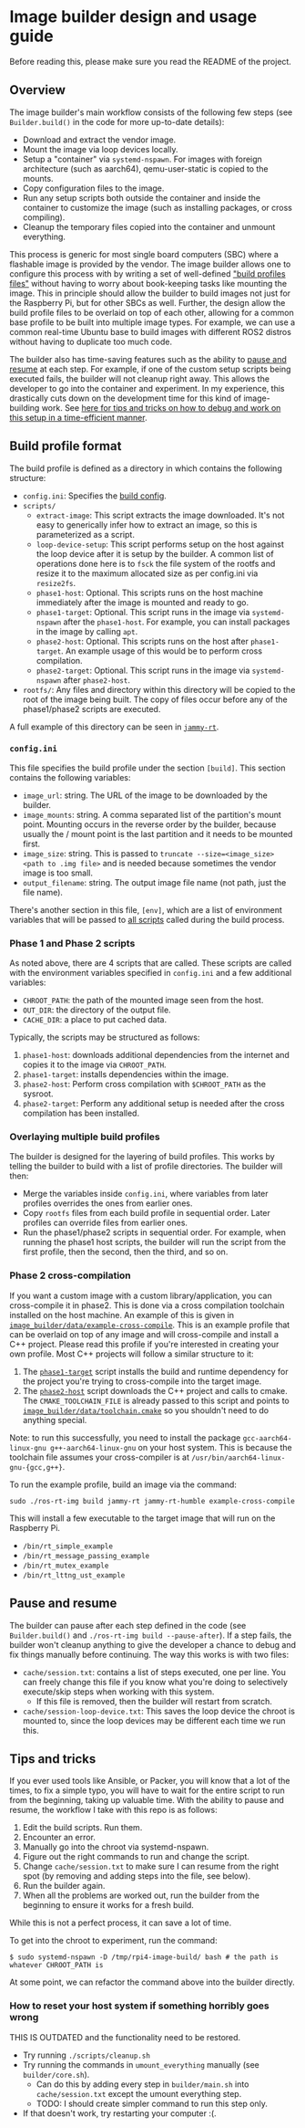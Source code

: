 Image builder design and usage guide
====================================

Before reading this, please make sure you read the README of the project.

Overview
--------

The image builder's main workflow consists of the following few steps (see
`Builder.build()` in the code for more up-to-date details):

- Download and extract the vendor image.
- Mount the image via loop devices locally.
- Setup a "container" via `systemd-nspawn`. For images with foreign
  architecture (such as aarch64), qemu-user-static is copied to the mounts.
- Copy configuration files to the image.
- Run any setup scripts both outside the container and inside the container to
  customize the image (such as installing packages, or cross compiling).
- Cleanup the temporary files copied into the container and unmount everything.

This process is generic for most single board computers (SBC) where a flashable
image is provided by the vendor. The image builder allows one to configure this
process with by writing a set of well-defined ["build profiles
files"](#build-profile-format) without having to worry about book-keeping
tasks like mounting the image. This in principle should allow the builder to
build images not just for the Raspberry Pi, but for other SBCs as well.
Further, the design allow the build profile files to be overlaid on top
of each other, allowing for a common base profile to be built into
multiple image types. For example, we can use a common real-time Ubuntu base to
build images with different ROS2 distros without having to duplicate too much
code.

The builder also has time-saving features such as the ability to [pause and
resume](#pause-and-resume) at each step. For example, if one of the custom
setup scripts being executed fails, the builder will not cleanup right away.
This allows the developer to go into the container and experiment. In my
experience, this drastically cuts down on the development time for this kind of
image-building work. See [here for tips and tricks on how to debug and work on
this setup in a time-efficient manner](#tips-and-tricks).

Build profile format
--------------------------

The build profile is defined as a directory in which contains the following
structure:

- `config.ini`: Specifies the [build config](#configini).
- `scripts/`
  - `extract-image`: This script extracts the image downloaded. It's not
    easy to generically infer how to extract an image, so this is parameterized
    as a script.
  - `loop-device-setup`: This script performs setup on the host against the
    loop device after it is setup by the builder. A common list of operations
    done here is to `fsck` the file system of the rootfs and resize it to the
    maximum allocated size as per config.ini via `resize2fs`.
  - `phase1-host`: Optional. This scripts runs on the host machine immediately
    after the image is mounted and ready to go.
  - `phase1-target`: Optional. This script runs in the image via
    `systemd-nspawn` after the `phase1-host`. For example, you can install
    packages in the image by calling `apt`.
  - `phase2-host`: Optional. This scripts runs on the host after
    `phase1-target`. An example usage of this would be to perform cross
    compilation.
  - `phase2-target`: Optional. This script runs in the image via
    `systemd-nspawn` after `phase2-host`.
- `rootfs/`: Any files and directory within this directory will be copied to
  the root of the image being built. The copy of files occur before any of the
  phase1/phase2 scripts are executed.

A full example of this directory can be seen in [`jammy-rt`](../jammy-rt).

### `config.ini`

This file specifies the build profile under the section `[build]`. This section
contains the following variables:

- `image_url`: string. The URL of the image to be downloaded by the builder.
- `image_mounts`: string. A comma separated list of the partition's mount
  point. Mounting occurs in the reverse order by the builder, because usually
  the / mount point is the last partition and it needs to be mounted first.
- `image_size`: string. This is passed to `truncate --size=<image_size>
  <path to .img file>` and is needed because sometimes the vendor image is too
  small.
- `output_filename`: string. The output image file name (not path, just the
  file name).

There's another section in this file, `[env]`, which are a list of environment
variables that will be passed to [all scripts](#phase-1-and-phase-2-scripts)
called during the build process.

### Phase 1 and Phase 2 scripts

As noted above, there are 4 scripts that are called. These scripts are called
with the environment variables specified in `config.ini` and a few additional
variables:

- `CHROOT_PATH`: the path of the mounted image seen from the host.
- `OUT_DIR`: the directory of the output file.
- `CACHE_DIR`: a place to put cached data.

Typically, the scripts may be structured as follows:

1. `phase1-host`: downloads additional dependencies from the internet and
   copies it to the image via `CHROOT_PATH`.
2. `phase1-target`: installs dependencies within the image.
3. `phase2-host`: Perform cross compilation with `$CHROOT_PATH` as the sysroot.
4. `phase2-target`: Perform any additional setup is needed after the cross
   compilation has been installed.

### Overlaying multiple build profiles

The builder is designed for the layering of build profiles. This works by
telling the builder to build with a list of profile directories. The builder
will then:

- Merge the variables inside `config.ini`, where variables from later profiles
  overrides the ones from earlier ones.
- Copy `rootfs` files from each build profile in sequential order. Later
  profiles can override files from earlier ones.
- Run the phase1/phase2 scripts in sequential order. For example, when running
  the phase1 host scripts, the builder will run the script from the first
  profile, then the second, then the third, and so on.

### Phase 2 cross-compilation

If you want a custom image with a custom library/application, you can
cross-compile it in phase2. This is done via a cross compilation toolchain
installed on the host machine. An example of this is given in
[`image_builder/data/example-cross-compile`](../image_builder/data/example-cross-compile).
This is an example profile that can be overlaid on top of any image and will
cross-compile and install a C++ project. Please read this profile if you're
interested in creating your own profile. Most C++ projects will follow a
similar structure to it:

1. The [`phase1-target`](../image_builder/data/example-cross-compile/scripts/phase1-target)
   script installs the build and runtime dependency for the
   project you're trying to cross-compile into the target image.
2. The [`phase2-host`](../image_builder/data/example-cross-compile/scripts/phase2-host)
   script downloads the C++ project and calls to cmake. The
   `CMAKE_TOOLCHAIN_FILE` is already passed to this script and points to
   [`image_builder/data/toolchain.cmake`](../image_builder/data/toolchain.cmake)
   so you shouldn't need to do anything special.

Note: to run this successfully, you need to install the package
`gcc-aarch64-linux-gnu g++-aarch64-linux-gnu` on your host system. This is
because the toolchain file assumes your cross-compiler is at
`/usr/bin/aarch64-linux-gnu-{gcc,g++}`.

To run the example profile, build an image via the command:

```
sudo ./ros-rt-img build jammy-rt jammy-rt-humble example-cross-compile
```

This will install a few executable to the target image that will run on the
Raspberry Pi.

- `/bin/rt_simple_example`
- `/bin/rt_message_passing_example`
- `/bin/rt_mutex_example`
- `/bin/rt_lttng_ust_example`

Pause and resume
----------------

The builder can pause after each step defined in the code (see
`Builder.build()` and `./ros-rt-img build --pause-after`). If a step fails, the
builder won't cleanup anything to give the developer a chance to debug and fix
things manually before continuing. The way this works is with two files:

- `cache/session.txt`: contains a list of steps executed, one per line. You can
  freely change this file if you know what you're doing to selectively
  execute/skip steps when working with this system. 
  - If this file is removed, then the builder will restart from scratch.
- `cache/session-loop-device.txt`: This saves the loop device the chroot is
  mounted to, since the loop devices may be different each time we run this.

Tips and tricks
---------------

If you ever used tools like Ansible, or Packer, you will know that a lot of the
times, to fix a simple typo, you will have to wait for the entire script to run
from the beginning, taking up valuable time. With the ability to pause and
resume, the workflow I take with this repo is as follows:

1. Edit the build scripts. Run them.
2. Encounter an error.
3. Manually go into the chroot via systemd-nspawn.
4. Figure out the right commands to run and change the script.
5. Change `cache/session.txt` to make sure I can resume from the right spot (by
   removing and adding steps into the file, see below).
6. Run the builder again.
7. When all the problems are worked out, run the builder from the beginning to
   ensure it works for a fresh build.

While this is not a perfect process, it can save a lot of time.

To get into the chroot to experiment, run the command:

```
$ sudo systemd-nspawn -D /tmp/rpi4-image-build/ bash # the path is whatever CHROOT_PATH is
```

At some point, we can refactor the command above into the builder directly.

### How to reset your host system if something horribly goes wrong

THIS IS OUTDATED and the functionality need to be restored.

- Try running `./scripts/cleanup.sh`
- Try running the commands in `umount_everything` manually (see
  `builder/core.sh`).
  - Can do this by adding every step in `builder/main.sh` into
  `cache/session.txt` except the umount everything step.
  - TODO: I should create simpler command to run this step only.
- If that doesn't work, try restarting your computer :(.
